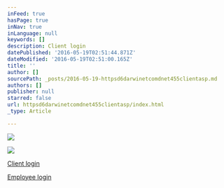 ```yaml
---
inFeed: true
hasPage: true
inNav: true
inLanguage: null
keywords: []
description: Client login
datePublished: '2016-05-19T02:51:44.871Z'
dateModified: '2016-05-19T02:51:00.165Z'
title: ''
author: []
sourcePath: _posts/2016-05-19-httpsd6darwinetcomdnet455clientasp.md
authors: []
publisher: null
starred: false
url: httpsd6darwinetcomdnet455clientasp/index.html
_type: Article

---
```

![](https://the-grid-user-content.s3-us-west-2.amazonaws.com/4878d5af-6115-4735-81fd-728d869fa350.jpg)

  
![](https://the-grid-user-content.s3-us-west-2.amazonaws.com/f81ab757-7be6-4e99-81b5-3b99e15e5adb.png)

[Client login][0]

[Employee login][1]

[0]: https://d6.darwinet.com/dnet455/client.asp
[1]: https://d6.darwinet.com/dnet455/employee.asp